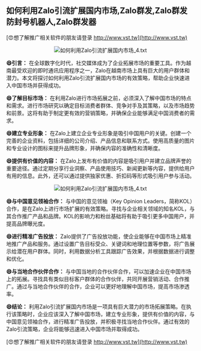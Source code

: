 ## **如何利用Zalo引流扩展国内市场,Zalo群发,Zalo群发防封号机器人,Zalo群发器**

[😍想了解推广相关软件的朋友请登录 http://www.vst.tw](http://www.vst.tw)

 <center><img src="https://vst.tw/MP4/tuiguang/png/7.png" alt="如何利用Zalo引流扩展国内市场_4.txt"></center>

**😄引言：**
在全球数字化时代，社交媒体成为了企业拓展市场的重要工具。作为越南最受欢迎的即时通讯应用程序之一，Zalo在越南市场上具有巨大的用户群体和潜力。本文将探讨如何利用Zalo引流扩展国内市场的有效策略，帮助企业快速进入中国市场并获得成功。

**😄了解目标市场：**
在利用Zalo进行市场拓展之前，必须深入了解中国市场的特点和需求。进行市场研究以确定目标消费者群体、竞争对手及其策略，以及市场趋势和前景。这将有助于制定更有效的营销策略，并确保企业能够满足中国消费者的需求。

**😄建立专业形象：**
在Zalo上建立企业专业形象是吸引中国用户的关键。创建一个完善的企业资料，包括详细的公司介绍、产品信息和联系方式。使用高质量的图片和专业设计的图标来提升品牌形象，并确保内容的准确性和清晰度。

**😄提供有价值的内容：**
在Zalo上发布有价值的内容是吸引用户并建立品牌声誉的重要途径。通过定期分享行业洞察、产品使用技巧、新闻更新等内容，提供给用户有用的信息。此外，还可以通过提供独家优惠、折扣码等形式吸引用户参与活动。

 <center><img src="https://vst.tw/MP4/tuiguang/png/0.png" alt="如何利用Zalo引流扩展国内市场_4.txt"></center>

**😄与中国意见领袖合作：**
与中国的意见领袖（Key Opinion Leaders，简称KOL）合作，是在Zalo上进行市场扩展的有效策略。寻找与企业相关领域的知名KOL，与其合作推广产品和品牌。KOL的影响力和粉丝基础将有助于吸引更多中国用户，并提高品牌曝光度。

**😄进行精准广告投放：**
Zalo提供了广告投放功能，使企业能够在中国市场上精准地推广产品和服务。通过设置广告目标受众、关键词和地理位置等参数，将广告展示给潜在用户群体。同时，利用数据分析工具跟踪广告效果，并根据数据进行调整和优化。

**😄与当地合作伙伴合作：**
与中国当地的合作伙伴合作，可以加速企业在中国市场上的拓展。寻找具有类似目标客户群体的合作伙伴，共同开展营销活动、合作推广。通过与当地合作伙伴的合作，企业可以更好地理解中国市场，提高市场渗透率。

**😄结论：**
利用Zalo引流扩展国内市场是一项具有巨大潜力的市场拓展策略。在执行该策略时，企业应该深入了解中国市场，建立专业形象，提供有价值的内容，与中国意见领袖合作，进行精准广告投放，并积极寻找当地合作伙伴。通过有效的Zalo引流策略，企业将能够迅速进入中国市场并取得成功。

[😍想了解推广相关软件的朋友请登录 http://www.vst.tw](http://www.vst.tw)



